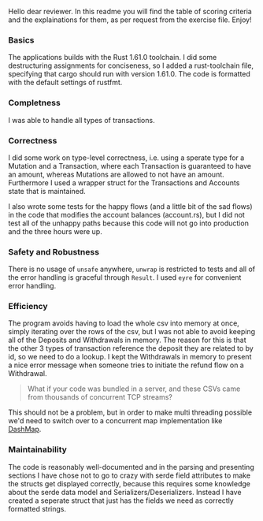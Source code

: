 Hello dear reviewer. In this readme you will find the table of scoring criteria and the
explainations for them, as per request from the exercise file. Enjoy!

### Basics
The applications builds with the Rust 1.61.0 toolchain. I did some destructuring assignments for
conciseness, so I added a rust-toolchain file, specifying that cargo should run with version 1.61.0.
The code is formatted with the default settings of rustfmt.

### Completness
I was able to handle all types of transactions.

### Correctness
I did some work on type-level correctness, i.e. using a sperate type for a Mutation and a
Transaction, where each Transaction is guaranteed to have an amount, whereas Mutations are allowed
to not have an amount. Furthermore I used a wrapper struct for the Transactions and Accounts state
that is maintained.

I also wrote some tests for the happy flows (and a little bit of the sad flows) in the code that
modifies the account balances (account.rs), but I did not test all of the unhappy paths because this
code will not go into production and the three hours were up.

### Safety and Robustness
There is no usage of `unsafe` anywhere, `unwrap` is restricted to tests and all of the error
handling is graceful through `Result`. I used `eyre` for convenient error handling.

### Efficiency
The program avoids having to load the whole csv into memory at once, simply iterating over the rows
of the csv, but I was not able to avoid keeping all of the Deposits and Withdrawals in memory. The
reason for this is that the other 3 types of transaction reference the deposit they are related to
by id, so we need to do a lookup. I kept the Withdrawals in memory to present a nice error message
when someone tries to initiate the refund flow on a Withdrawal.

> What if your code was bundled in a server, and these CSVs came from thousands of concurrent TCP
> streams?

This should not be a problem, but in order to make multi threading possible we'd need to switch over
to a concurrent map implementation like [DashMap](https://docs.rs/dashmap).

### Maintainability
The code is reasonably well-documented and in the parsing and presenting sections I have chose not
to go to crazy with serde field attributes to make the structs get displayed correctly, because this
requires some knowledge about the serde data model and Serializers/Deserializers. Instead I have
created a seperate struct that just has the fields we need as correctly formatted strings.
